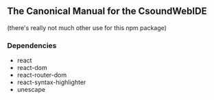 ## The Canonical Manual for the CsoundWebIDE

(there's really not much other use for this npm package)

### Dependencies
- react
- react-dom
- react-router-dom
- react-syntax-highlighter
- unescape
